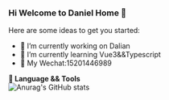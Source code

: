 ### Hi Welcome to Daniel Home 👋
Here are some ideas to get you started:
- 🔭 I’m currently working on Dalian
- 🌱 I’m currently learning Vue3&&Typescript
- 💬 My Wechat:15201446989


**🔧 Language && Tools**  
![Anurag's GitHub stats](https://github-readme-stats.vercel.app/api?username=DanielLin0516&show_icons=true&theme=radical)


